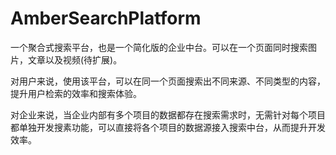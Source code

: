 # AmberSearchPlatform
一个聚合式搜索平台，也是一个简化版的企业中台。可以在一个页面同时搜索图片，文章以及视频(待扩展)。

对用户来说，使用该平台，可以在同一个页面搜索出不同来源、不同类型的内容，提升用户检索的效率和搜索体验。

对企业来说，当企业内部有多个项目的数据都存在搜索需求时，无需针对每个项目都单独开发搜素功能，可以直接将各个项目的数据源接入搜索中台，从而提升开发效率。

